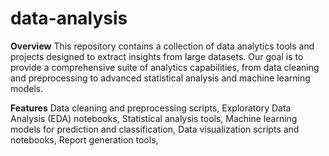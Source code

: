 # data-analysis
**Overview**
This repository contains a collection of data analytics tools and projects designed to extract insights from large datasets. Our goal is to provide a comprehensive suite of analytics capabilities, from data cleaning and preprocessing to advanced statistical analysis and machine learning models.

**Features**
Data cleaning and preprocessing scripts, 
Exploratory Data Analysis (EDA) notebooks, 
Statistical analysis tools, 
Machine learning models for prediction and classification, 
Data visualization scripts and notebooks, 
Report generation tools, 
